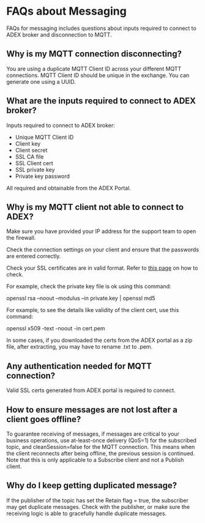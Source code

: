# FAQs about Messaging

FAQs for messaging includes questions about inputs required to connect to ADEX broker and disconnection to MQTT. 

## Why is my MQTT connection disconnecting? 

You are using a duplicate MQTT Client ID across your different MQTT connections. MQTT Client ID should be unique in the exchange. You can generate one using a UUID.

## What are the inputs required to connect to ADEX broker?

Inputs required to connect to ADEX broker:

- Unique MQTT Client ID
- Client key
- Client secret
- SSL CA file
- SSL Client cert
- SSL private key
- Private key password

All required and obtainable from the ADEX Portal.

## Why is my MQTT client not able to connect to ADEX?

Make sure you have provided your IP address for the support team to open the firewall.

Check the connection settings on your client and ensure that the passwords are entered correctly.

Check your SSL certificates are in valid format. Refer to [this page](https://www.sslshopper.com/article-most-common-openssl-commands.html) on how to check.

For example, check the private key file is ok using this command:

openssl rsa –noout –modulus –in private.key | openssl md5

For example, to see the details like validity of the client cert, use this command:

openssl x509 -text -noout -in cert.pem

In some cases, if you downloaded the certs from the ADEX portal as a zip file, after extracting, you may have to rename .txt to .pem.

## Any authentication needed for MQTT connection?
  
Valid SSL certs generated from ADEX portal is required to connect.

## How to ensure messages are not lost after a client goes offline?

To guarantee receiving of messages, if messages are critical to your business operations, use at-least-once delivery (QoS=1) for the subscribed topic, and cleanSession=false for the MQTT connection. This means when the client reconnects after being offline, the previous session is continued. Note that this is only applicable to a Subscribe client and not a Publish client.

## Why do I keep getting duplicated message?

If the publisher of the topic has set the Retain flag = true, the subscriber may get duplicate messages. Check with the publisher, or make sure the receiving logic is able to gracefully handle duplicate messages.
